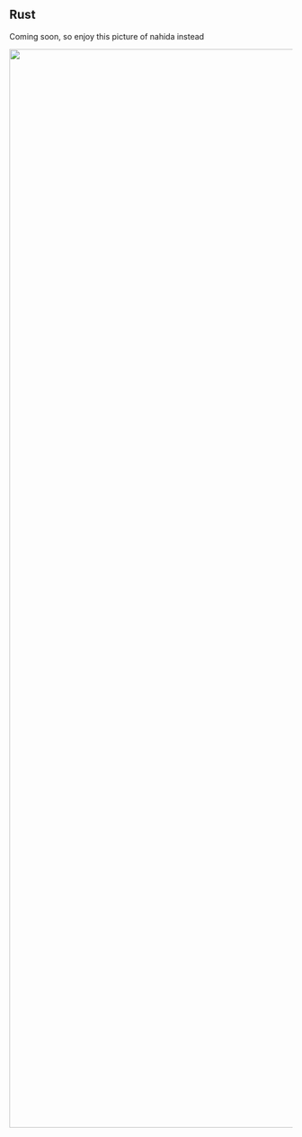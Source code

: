 ## Rust

Coming soon, so enjoy this picture of nahida instead

<div align="center">
      <img src="https://cdn.discordapp.com/attachments/976405637602902056/1091649355225772102/Genshin_Impact_Screenshot_2023.03.17_-_21.58.40.25.png" alt="nahida" width="1920">
    </a>
 </div>